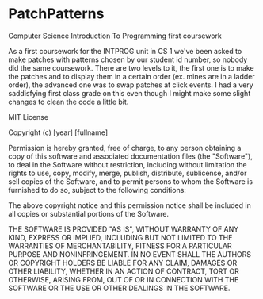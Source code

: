 # PatchPatterns
Computer Science Introduction To Programming first coursework

As a first coursework for the INTPROG unit in CS 1 we've been asked to make patches with patterns
chosen by our student id number, so nobody did the same coursework.
There are two levels to it, the first one is to make the patches and to display them in a certain order 
(ex. mines are in a ladder order), the advanced one was to swap patches at click events.
I had a very saddisfying first class grade on this even though I might make some slight changes to clean the code a little bit.

MIT License

Copyright (c) [year] [fullname]

Permission is hereby granted, free of charge, to any person obtaining a copy
of this software and associated documentation files (the "Software"), to deal
in the Software without restriction, including without limitation the rights
to use, copy, modify, merge, publish, distribute, sublicense, and/or sell
copies of the Software, and to permit persons to whom the Software is
furnished to do so, subject to the following conditions:

The above copyright notice and this permission notice shall be included in all
copies or substantial portions of the Software.

THE SOFTWARE IS PROVIDED "AS IS", WITHOUT WARRANTY OF ANY KIND, EXPRESS OR
IMPLIED, INCLUDING BUT NOT LIMITED TO THE WARRANTIES OF MERCHANTABILITY,
FITNESS FOR A PARTICULAR PURPOSE AND NONINFRINGEMENT. IN NO EVENT SHALL THE
AUTHORS OR COPYRIGHT HOLDERS BE LIABLE FOR ANY CLAIM, DAMAGES OR OTHER
LIABILITY, WHETHER IN AN ACTION OF CONTRACT, TORT OR OTHERWISE, ARISING FROM,
OUT OF OR IN CONNECTION WITH THE SOFTWARE OR THE USE OR OTHER DEALINGS IN THE
SOFTWARE.
